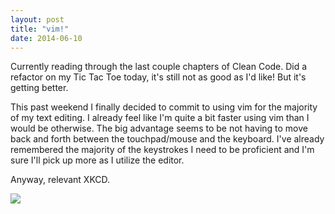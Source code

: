 ```yaml
---
layout: post
title: "vim!"
date: 2014-06-10
---
```


Currently reading through the last couple chapters of Clean Code. Did a refactor on my Tic Tac Toe today, it's still not as good as I'd like! But it's getting better. 

This past weekend I finally decided to commit to using vim for the majority of my text editing. I already feel like I'm quite a bit faster using vim than I would be otherwise. The big advantage seems to be not having to move back and forth between the touchpad/mouse and the keyboard. I've already remembered the majority of the keystrokes I need to be proficient and I'm sure I'll pick up more as I utilize the editor. 

Anyway, relevant XKCD. 

<div class="row text-center">
<img src="http://imgs.xkcd.com/comics/real_programmers.png"></br><br>
</div>
